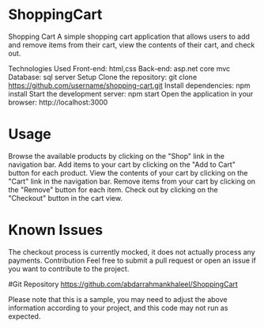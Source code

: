 # ShoppingCart
Shopping Cart
A simple shopping cart application that allows users to add and remove items from their cart, view the contents of their cart, and check out.

Technologies Used
Front-end: html,css
Back-end: asp.net core mvc
Database: sql server
Setup
Clone the repository: git clone https://github.com/username/shopping-cart.git
Install dependencies: npm install
Start the development server: npm start
Open the application in your browser: http://localhost:3000
# Usage
Browse the available products by clicking on the "Shop" link in the navigation bar.
Add items to your cart by clicking on the "Add to Cart" button for each product.
View the contents of your cart by clicking on the "Cart" link in the navigation bar.
Remove items from your cart by clicking on the "Remove" button for each item.
Check out by clicking on the "Checkout" button in the cart view.
 # Known Issues
The checkout process is currently mocked, it does not actually process any payments.
Contribution
Feel free to submit a pull request or open an issue if you want to contribute to the project.


#Git Repository
https://github.com/abdarrahmankhaleel/ShoppingCart

Please note that this is a sample, you may need to adjust the above information according to your project, and this code may not run as expected.
